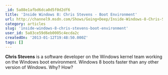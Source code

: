 ```yaml
---
_id: 5a88e1afbd6dca0d5f0d2df6
title: 'Inside Windows 8: Chris Stevens - Boot Environment'
url: http://channel9.msdn.com/Shows/Going+Deep/Inside-Windows-8-Chris-Stevens-Boot-Environment
category: articles
slug: 'inside-windows-8-chris-stevens-boot-environment'
user_id: 5a83ce59d6eb0005c4ecda2c
createdOn: '2013-01-12T19:48:50.000Z'
tags: []
---
```


<strong>Chris Stevens</strong> is a software developer on the Windows kernel team working on the Windows boot environment. Windows 8 boots faster than any other version of Windows. Why? How?
